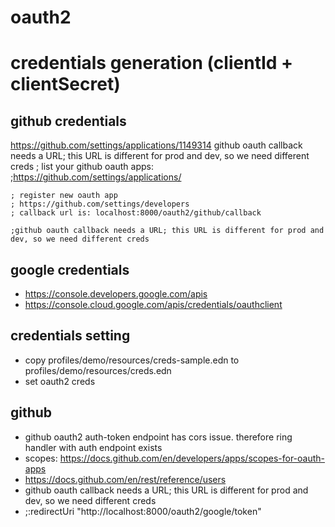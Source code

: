 # oauth2

# credentials generation (clientId + clientSecret)

## github credentials
  https://github.com/settings/applications/1149314
  github oauth callback needs a URL; this URL is different for prod and dev, so we need different creds 
    ; list your github oauth apps:
    ;https://github.com/settings/applications/
    
    ; register new oauth app
    ; https://github.com/settings/developers
    ; callback url is: localhost:8000/oauth2/github/callback    
    
    ;github oauth callback needs a URL; this URL is different for prod and dev, so we need different creds 

## google credentials
  - https://console.developers.google.com/apis
  - https://console.cloud.google.com/apis/credentials/oauthclient


## credentials setting
- copy profiles/demo/resources/creds-sample.edn to profiles/demo/resources/creds.edn 
- set oauth2 creds


## github
- github oauth2 auth-token endpoint has cors issue. therefore ring handler with auth endpoint exists
- scopes: https://docs.github.com/en/developers/apps/scopes-for-oauth-apps
- https://docs.github.com/en/rest/reference/users
- github oauth callback needs a URL; this URL is different for prod and dev, so we need different creds
- ;:redirectUri "http://localhost:8000/oauth2/google/token"